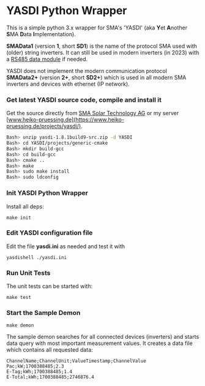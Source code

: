 # YASDI Python Wrapper

This is a simple python 3.x wrapper for SMA's 'YASDI' (aka **Y**et **A**nother **S**MA **D**ata **I**mplementation).

**SMAData1** (version **1**, short **SD1**) is the name of the protocol SMA used with (older) string inverters. It can still be used in modern inverters
(in 2023) with a [RS485 data module](https://files.sma.de/downloads/485i-Module-IA-de-19W.pdf) if needed. 

YASDI does not implement the modern communication protocol **SMAData2+** (version **2+**, short **SD2+**) which is used in all modern SMA inverters and devices with ethernet (IP network).



### Get latest YASDI source code, compile and install it

Get the source directly from [SMA Solar Technology AG](https://www.sma.de/produkte/apps-software/yasdi) 
or my server [www.heiko-pruessing.de](https://www.heiko-pruessing.de/projects/yasdi/).

```bash
Bash> unzip yasdi-1.8.1build9-src.zip -d YASDI
Bash> cd YASDI/projects/generic-cmake
Bash> mkdir build-gcc
Bash> cd build-gcc
Bash> cmake ..
Bash> make
Bash> sudo make install    
Bash> sudo ldconfig
```
  
### Init YASDI Python Wrapper

Install all deps:

```
make init
```

### Edit YASDI configuration file

Edit the file <b>yasdi.ini</b> as needed and test it with 

```
yasdishell ./yasdi.ini
```

### Run Unit Tests

The unit tests can be started with:

```
make test
```

### Start the Sample Demon 

```
make demon
```

The sample demon searches for all connected devices (inverters) and starts data query with most important measurement values. 
It creates a data file which contains all requested data:

```
ChannelName;ChannelUnit;ValueTimestamp;ChannelValue
Pac;kW;1700388485;2.3
E-Tag;kWh;1700388485;1.4
E-Total;kWh;1700388485;2746876.4
```


